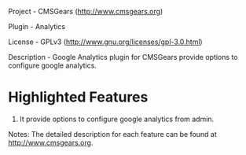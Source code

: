 Project 	- CMSGears (http://www.cmsgears.org)

Plugin  	- Analytics

License 	- GPLv3 (http://www.gnu.org/licenses/gpl-3.0.html)

Description - Google Analytics plugin for CMSGears provide options to configure google analytics.

Highlighted Features
=========================================
1. It provide options to configure google analytics from admin.

Notes: The detailed description for each feature can be found at http://www.cmsgears.org.
